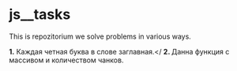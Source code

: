# js__tasks

This is repozitorium we solve problems in various ways.

<b>1.</b> Каждая четная буква в слове заглавная.</
<b>2. </b>Данна функция с массивом и количеством чанков.
